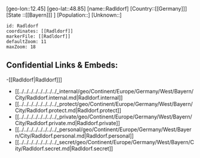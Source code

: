 ﻿---
location: [48.85,12.45]
mapzoom: [7,12] 
mapmarker: city 
type: City
tags:
- geo/City


SpocWebEntityId: 33605
isDeleted: false
confidential: public

---
[geo-lon::12.45]
[geo-lat::48.85]
[name::Radldorf]
[Country::[[Germany]]]
[State ::[[Bayern]]] ]
[Population::]
[Unknown::]


```leaflet
id: Radldorf
coordinates: [[Radldorf]]
markerFile: [[Radldorf]]
defaultZoom: 11 
maxZoom: 18
```


## Confidential Links & Embeds: 
-[[Radldorf|Radldorf]]] 
- [[../../../../../../../../_internal/geo/Continent/Europe/Germany/West/Bayern/City/Radldorf.internal.md|Radldorf.internal]] 
- [[../../../../../../../../_protect/geo/Continent/Europe/Germany/West/Bayern/City/Radldorf.protect.md|Radldorf.protect]] 
- [[../../../../../../../../_private/geo/Continent/Europe/Germany/West/Bayern/City/Radldorf.private.md|Radldorf.private]] 
- [[../../../../../../../../_personal/geo/Continent/Europe/Germany/West/Bayern/City/Radldorf.personal.md|Radldorf.personal]] 
- [[../../../../../../../../_secret/geo/Continent/Europe/Germany/West/Bayern/City/Radldorf.secret.md|Radldorf.secret]] 
